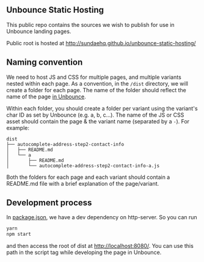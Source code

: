## Unbounce Static Hosting
This public repo contains the sources we wish to publish for use in Unbounce landing pages.

Public root is hosted at http://sundaehq.github.io/unbounce-static-hosting/

## Naming convention
We need to host JS and CSS for multiple pages, and multiple variants nested within each page.
As a convention, in the `/dist` directory, we will create a folder for each page.
The name of the folder should reflect the name of the page [in Unbounce](https://app.unbounce.com/3108821/pages?show_only=all&direction=desc&sort_option=updated_at&group_id=1986861).

Within each folder, you should create a folder per variant using the variant's char ID as set by Unbounce (e.g. a, b, c...). The name of the JS or CSS asset should contain the page & the variant name (separated by a `-`). For example:

```
dist
├── autocomplete-address-step2-contact-info
│   ├── README.md
│   └── a
│       ├── README.md
│       └── autocomplete-address-step2-contact-info-a.js
```

Both the folders for each page and each variant should contain a README.md file with a brief explanation of the page/variant.

## Development process
In [package.json](./package.json), we have a dev dependency on http-server. So you can run
```javascript
yarn
npm start
```
and then access the root of dist at [http://localhost:8080/](). You can use this path in the script tag while developing the page in Unbounce.